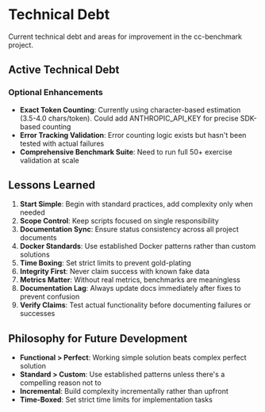 # Technical Debt

Current technical debt and areas for improvement in the cc-benchmark project.

## Active Technical Debt

### Optional Enhancements
- **Exact Token Counting**: Currently using character-based estimation (3.5-4.0 chars/token). Could add ANTHROPIC_API_KEY for precise SDK-based counting
- **Error Tracking Validation**: Error counting logic exists but hasn't been tested with actual failures
- **Comprehensive Benchmark Suite**: Need to run full 50+ exercise validation at scale

## Lessons Learned

1. **Start Simple**: Begin with standard practices, add complexity only when needed
2. **Scope Control**: Keep scripts focused on single responsibility
3. **Documentation Sync**: Ensure status consistency across all project documents
4. **Docker Standards**: Use established Docker patterns rather than custom solutions
5. **Time Boxing**: Set strict limits to prevent gold-plating
6. **Integrity First**: Never claim success with known fake data
7. **Metrics Matter**: Without real metrics, benchmarks are meaningless
8. **Documentation Lag**: Always update docs immediately after fixes to prevent confusion
9. **Verify Claims**: Test actual functionality before documenting failures or successes

## Philosophy for Future Development

- **Functional > Perfect**: Working simple solution beats complex perfect solution
- **Standard > Custom**: Use established patterns unless there's a compelling reason not to
- **Incremental**: Build complexity incrementally rather than upfront
- **Time-Boxed**: Set strict time limits for implementation tasks